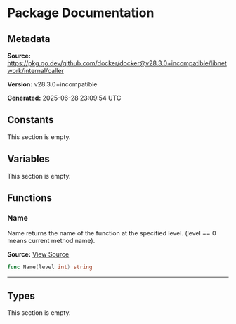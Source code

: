 # Package Documentation

## Metadata

**Source:** https://pkg.go.dev/github.com/docker/docker@v28.3.0+incompatible/libnetwork/internal/caller

**Version:** v28.3.0+incompatible

**Generated:** 2025-06-28 23:09:54 UTC

## Constants

This section is empty.

## Variables

This section is empty.

## Functions

### Name

Name returns the name of the function at the specified level.
(level == 0 means current method name).

**Source:** [View Source](https://github.com/docker/docker/blob/v28.3.0/libnetwork/internal/caller/caller.go#L27)  

```go
func Name(level int) string
```

---

## Types

This section is empty.

